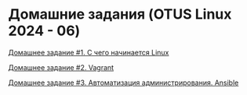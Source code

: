 # Домашние задания (OTUS Linux 2024 - 06)

[Домашнее задание #1. С чего начинается Linux](HW1/)

[Домашнее задание #2. Vagrant](HW2/)

[Домашнее задание #3. Автоматизация администрирования. Ansible](HW3/)
